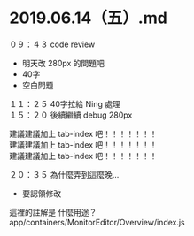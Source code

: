 # 2019.06.14（五）.md

０９：４３ code review  

- 明天改 280px 的問題吧
- 40字
- 空白問題

１１：２５ 40字拉給 Ning 處理    
１５：２０ 後續繼續 debug 280px  

建議建議加上 tab-index 吧！！！！！！！  
建議建議加上 tab-index 吧！！！！！！！  
建議建議加上 tab-index 吧！！！！！！！  

２０：３５ 為什麼弄到這麼晚...  
- 要認領修改  

這裡的註解是 什麼用途？  
app/containers/MonitorEditor/Overview/index.js  

